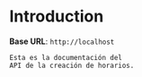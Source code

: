 # Introduction



<aside>
    <strong>Base URL</strong>: <code>http://localhost</code>
</aside>

    Esta es la documentación del
    API de la creación de horarios.

